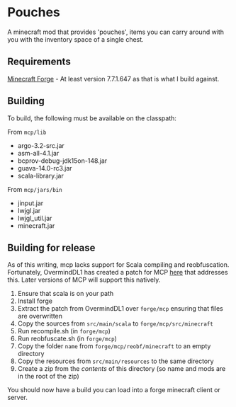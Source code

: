 Pouches
=======

A minecraft mod that provides 'pouches', items you can carry around with you with the inventory space of a single chest.

Requirements
------------

[Minecraft Forge](http://files.minecraftforge.net/) - At least version 7.7.1.647 as that is what I build against.

Building
--------

To build, the following must be available on the classpath:

From `mcp/lib`

 * argo-3.2-src.jar
 * asm-all-4.1.jar
 * bcprov-debug-jdk15on-148.jar
 * guava-14.0-rc3.jar
 * scala-library.jar

From `mcp/jars/bin`

 * jinput.jar
 * lwjgl.jar
 * lwjgl_util.jar
 * minecraft.jar

Building for release
--------------------

As of this writing, mcp lacks support for Scala compiling and reobfuscation.
Fortunately, OvermindDL1 has created a patch for MCP [here](http://overminddl1.com/minecraft/mcp_update_scala2.7z) that addresses this.
Later versions of MCP will support this natively.

1. Ensure that scala is on your path
2. Install forge
3. Extract the patch from OvermindDL1 over `forge/mcp` ensuring that files are overwritten
4. Copy the sources from `src/main/scala` to `forge/mcp/src/minecraft`
5. Run recompile.sh (in `forge/mcp`)
6. Run reobfuscate.sh (in `forge/mcp`)
7. Copy the folder `name` from `forge/mcp/reobf/minecraft` to an empty directory
8. Copy the resources from `src/main/resources` to the same directory
9. Create a zip from the *contents* of this directory (so name and mods are in the root of the zip)

You should now have a build you can load into a forge minecraft client or server.
